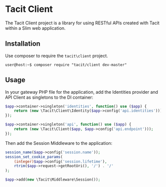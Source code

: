 # Tacit Client

The Tacit Client project is a library for using RESTful APIs created with Tacit within a Slim web application.

## Installation

Use composer to require the `tacit\client` project.

```
user@host:~$ composer require "tacit/client dev-master"
```


## Usage

In your gateway PHP file for the application, add the Identities provider and API Client as singletons to the DI container:

```php
$app->container->singleton('identities', function() use ($app) {
    return (new \Tacit\Client\Identity($app->config('api.identities')));
});

$app->container->singleton('api', function() use ($app) {
    return (new \Tacit\Client($app, $app->config('api.endpoint')));
});
```

Then add the Session Middleware to the application:

```php
session_name($app->config('session.name'));
session_set_cookie_params(
    (integer)$app->config('session.lifetime'),
    rtrim($app->request->getRootUri(), '/') . '/'
);

$app->add(new \Tacit\Middleware\Session());
```
